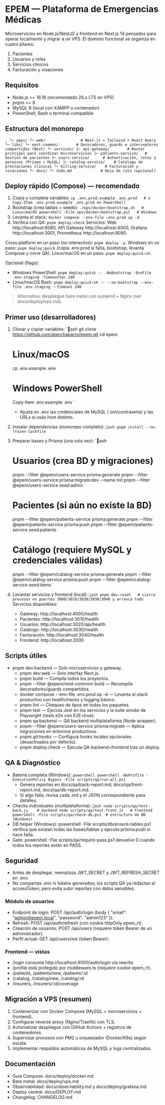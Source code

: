﻿# EPEM — Plataforma de Emergencias Médicas

Microservicios en Node.js/NestJS y frontend en Next.js 14 pensados para operar localmente y migrar a un VPS. El dominio funcional se organiza en cuatro pilares:

1. Pacientes
2. Usuarios y roles
3. Servicios clínicos
4. Facturación y visaciones

## Requisitos
- Node.js >= 18.18 (recomendado 20.x LTS en VPS)
- pnpm >= 8
- MySQL 8 (local con XAMPP o contenedor)
- PowerShell, Bash o terminal compatible

## Estructura del monorepo
`
.
└─ apps/
   └─ web/                # Next.js + Tailwind + React Query
└─ libs/
   └─ nest-common/        # Decoradores, guards e interceptores compartidos (Nest)
└─ services/
   ├─ api-gateway/        # Router principal para coordinar microservicios
   ├─ patients-service/   # Gestión de pacientes
   ├─ users-service/      # Autenticación, roles y permisos (Prisma + MySQL)
   ├─ catalog-service/    # Catálogo de prestaciones clínicas
   └─ billing-service/    # Facturación y visaciones
└─ docs/
   └─ todo.md             # Hoja de ruta (opcional)
`

## Deploy rápido (Compose) — recomendado
1) Copia y completa variables:
`
cp .env.prod.example .env.prod   # o Copy-Item .env.prod.example .env.prod en PowerShell
`
2) Bootstrap (crea tablas + seeds):
`
./ops/docker/bootstrap.sh   # Linux/macOS
powershell -File ops/docker/bootstrap.ps1   # Windows
`
3) Levanta el stack:
`
docker compose --env-file .env.prod up -d
`
4) Verifica con QA:
`
pnpm deploy:check
`
Servicios: Web http://localhost:8080, API Gateway http://localhost:4000, Grafana http://localhost:3001, Prometheus http://localhost:9090.

Cross‑platform en un paso (no interactivo): `pnpm deploy -y`.
Windows en un paso: `pnpm deploy:quick` (copia .env.prod si falta, bootstrap, levanta Compose y corre QA).
Linux/macOS en un paso: `pnpm deploy:quick:sh`.

Opcional (flags):
- Windows PowerShell: `pnpm deploy:quick -- -NoBootstrap -EnvFile .env.staging -TimeoutSec 240`
- Linux/macOS Bash: `pnpm deploy:quick:sh -- --no-bootstrap --env-file .env.staging --timeout 240`

> Alternativa: despliegue bare metal con systemd + Nginx (ver docs/deploy/vps.md).

## Primer uso (desarrolladores)
1. Clonar y copiar variables:
   `ash
   git clone https://github.com/alanchaparro/epem.git
   cd epem
   # Linux/macOS
   cp .env.example .env
   # Windows PowerShell
   Copy-Item .env.example .env
   `
   - Ajusta en .env las credenciales de MySQL (oot/contraseña) y las URLs si usás host distinto.

2. Instalar dependencias (monorepo completo):
   `ash
   pnpm install --no-frozen-lockfile
   `

3. Preparar bases y Prisma (una sola vez):
   `ash
   # Usuarios (crea BD y migraciones)
   pnpm --filter @epem/users-service prisma:generate
   pnpm --filter @epem/users-service prisma:migrate:dev --name init
   pnpm --filter @epem/users-service seed:admin

   # Pacientes (si aún no existe la BD)
   pnpm --filter @epem/patients-service prisma:generate
   pnpm --filter @epem/patients-service prisma:push
   pnpm --filter @epem/patients-service seed:patients

   # Catálogo (requiere MySQL y credenciales válidas)
   pnpm --filter @epem/catalog-service prisma:generate
   pnpm --filter @epem/catalog-service prisma:push
   pnpm --filter @epem/catalog-service seed:items
   `

4. Levantar servicios y frontend (local):
   `ash
   pnpm dev:reset   # cierra procesos en puertos 3000/3010/3020/3030/3040 y arranca todo
   `
   Servicios disponibles:
   - Gateway: http://localhost:4000/health
   - Pacientes: http://localhost:3010/health
   - Usuarios: http://localhost:3020/api/health
   - Catálogo: http://localhost:3030/health
   - Facturación: http://localhost:3040/health
   - Frontend: http://localhost:3000

## Scripts útiles
- pnpm dev:backend — Solo microservicios y gateway.
  - pnpm dev:web — Solo interfaz Next.js.
  - pnpm build — Compila todos los proyectos.
  - pnpm --filter @epem/nest-common build — Recompila decoradores/guards compartidos.
  - docker compose --env-file .env.prod up -d — Levanta el stack productivo con healthchecks y logging básico.
  - pnpm lint — Chequeo de tipos en todos los paquetes.
  - pnpm test — Ejecuta Jest en los servicios y la suite smoke de Playwright (tests e2e con E2E=true).
  - pnpm qa:backend — QA backend multiplataforma (Node wrapper).
  - pnpm --filter @epem/users-service prisma:migrate — Aplica migraciones en entornos productivos.
  - pnpm git:hooks — Configura hooks locales opcionales (desactivados por defecto).
  - pnpm deploy:check — Ejecuta QA backend+frontend tras un deploy.

## QA & Diagnóstico
- Batería completa (Windows):
  `powershell
  powershell -NoProfile -ExecutionPolicy Bypass -File scripts/qa/run-all.ps1
  `
  - Genera reportes en docs/qa/back-report.md, docs/qa/front-report.md, docs/qa/db-report.md.
  - Si algo falla, revisa cada .md y el JSON correspondiente para detalles.
- Checks individuales (multiplataforma):
  `ash
  node scripts/qa/test-back.js    # backend
  node scripts/qa/test-front.js   # frontend
  powershell -File scripts/qa/check-db.ps1  # estructura de BD (Windows)
  `
- DB helper (Windows): powershell -File scripts/db/ensure-tables.ps1 verifica que existan todas las bases/tablas y ejecuta prisma:push si hace falta.
- Gate: powershell -File scripts/qa/require-pass.ps1 devuelve 0 cuando todos los reportes están en PASS.

## Seguridad
- Antes de desplegar, reemplaza JWT_SECRET y JWT_REFRESH_SECRET en .env.
- No compartas .env ni tokens generados; los scripts QA ya redactan el accessToken, pero evita subir reportes con datos sensibles.

### Módulo de usuarios
- Endpoint de login: POST /api/auth/login (body { "email": "admin@epem.local", "password": "admin123" }).
- Refresh: POST /api/auth/refresh (con cookie httpOnly epem_rt).
- Creación de usuarios: POST /api/users (requiere token Bearer de un administrador).
- Perfil actual: GET /api/users/me (token Bearer).

### Frontend — vistas
- /login consume http://localhost:4000/auth/login vía rewrite.
- /profile está protegido por middleware.ts (requiere cookie epem_rt).
- /patients, /patients/new, /patients/:id
- /catalog, /catalog/new, /catalog/:id
- /insurers, /insurers/:id/coverage

## Migración a VPS (resumen)
1. Contenerizar con Docker Compose (MySQL + microservicios + frontend).
2. Configurar reverse proxy (Nginx/Traefik) con TLS.
3. Automatizar despliegue con GitHub Actions + registros de contenedores.
4. Supervisar procesos con PM2 u orquestador (Docker/K8s) según escala.
5. Implementar respaldos automáticos de MySQL y logs centralizados.


## Documentación
- Guía Compose: docs/deploy/docker.md
- Bare metal: docs/deploy/vps.md
- Observabilidad: docs/observability.md y docs/deploy/grafana.md
- Deploy central: docs/DEPLOY.md
- Changelog: CHANGELOG.md
